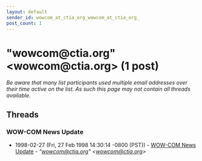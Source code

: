 ```yaml
---
layout: default
sender_id: wowcom_at_ctia_org_wowcom_at_ctia_org_
post_count: 1
---
```


# "wowcom<span>@</span>ctia.org" <wowcom<span>@</span>ctia.org> (1 post)

_Be aware that many list participants used multiple email addresses over their time active on the list. As such this page may not contain all threads available._

## Threads

### WOW-COM News Update
+ 1998-02-27 (Fri, 27 Feb 1998 14:30:14 -0800 (PST)) - [WOW-COM News Update](/archive/1998/02/93e6c6a14895fdc4f7185180fe99d9d90f8b7e4124aee4993bc400ae347de2bf) - _"wowcom@ctia.org" \<wowcom@ctia.org\>_

